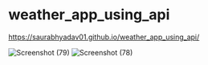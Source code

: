 # weather_app_using_api
https://saurabhyadav01.github.io/weather_app_using_api/

![Screenshot (79)](https://user-images.githubusercontent.com/72351102/159400538-93d88fd5-dbb9-4422-a0ac-9bfc32acff9e.png)
![Screenshot (78)](https://user-images.githubusercontent.com/72351102/159400527-0b53dc67-245b-4d8d-96ed-20534017fef4.png)
